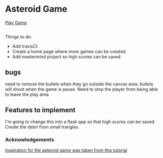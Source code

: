 # Asteroid Game

[Play Game](https://fd-games.herokuapp.com/)

##

Things to do:
- Add travisCI.
- Create a home page where more games can be created.
- Add mastermind project so high scores can be saved.

## bugs

need to remove the bullets when they go outside the canvas area.
bullets will shoot when the game is pause.
Need to stop the player from being able to leave the play area.

## Features to implement

I'm going to change this into a flask app so that high scores can be saved.
Create the debri from small trangles.

### Acknowledgements

[Inspiration for the asteroid game was taken from this tutorial](https://www.youtube.com/watch?v=eI9idPTT0c4&t=24s)

